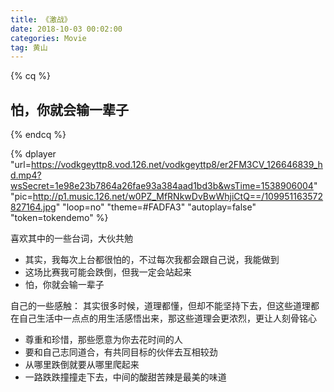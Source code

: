 ```yaml
---
title: 《激战》
date: 2018-10-03 00:02:00
categories: Movie
tag: 黄山
---
```


{% cq %} <h2>怕，你就会输一辈子</h2> {% endcq %}

{% dplayer "url=https://vodkgeyttp8.vod.126.net/vodkgeyttp8/er2FM3CV_126646839_hd.mp4?wsSecret=1e98e23b7864a26fae93a384aad1bd3b&wsTime=1538906004" "pic=http://p1.music.126.net/w0PZ_MfRNkwDvBwWhjiCtQ==/109951163572827164.jpg" "loop=no" "theme=#FADFA3" "autoplay=false" "token=tokendemo" %}

喜欢其中的一些台词，大伙共勉
* 其实，我每次上台都很怕的，不过每次我都会跟自己说，我能做到
* 这场比赛我可能会跌倒，但我一定会站起来
* 怕，你就会输一辈子

自己的一些感触：
其实很多时候，道理都懂，但却不能坚持下去，但这些道理都在自己生活中一点点的用生活感悟出来，那这些道理会更浓烈，更让人刻骨铭心
* 尊重和珍惜，那些愿意为你去花时间的人
* 要和自己志同道合，有共同目标的伙伴去互相较劲
* 从哪里跌倒就要从哪里爬起来
* 一路跌跌撞撞走下去，中间的酸甜苦辣是最美的味道